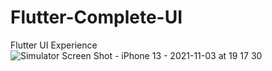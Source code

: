 # Flutter-Complete-UI
Flutter UI Experience
![Simulator Screen Shot - iPhone 13 - 2021-11-03 at 19 17 30](https://user-images.githubusercontent.com/37891898/140075000-2e35566f-febe-4499-aa30-f34db83ede8f.png)
